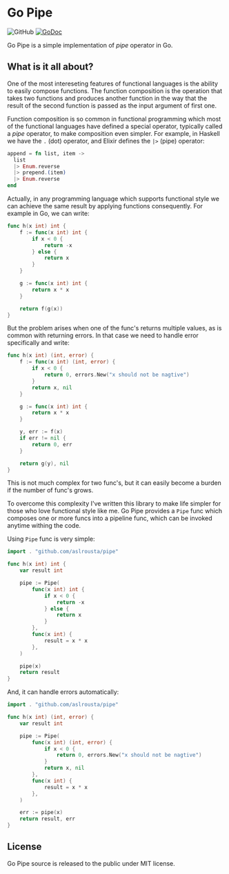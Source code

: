 # Go Pipe

![GitHub](https://img.shields.io/github/license/aslrousta/pipe)
[![GoDoc](https://godoc.org/github.com/aslrousta/pipe?status.svg)](https://godoc.org/github.com/aslrousta/pipe)

Go Pipe is a simple implementation of _pipe_ operator in Go.

## What is it all about?

One of the most intereseting features of functional languages is the ability to
easily compose functions. The function composition is the operation that takes
two functions and produces another function in the way that the result of the
second function is passed as the input argument of first one.

Function composition is so common in functional programming which most of the
functional languages have defined a special operator, typically called a _pipe_
operator, to make composition even simpler. For example, in Haskell we have the
`.` (dot) operator, and Elixir defines the `|>` (pipe) operator:

```elixir
append = fn list, item ->
  list
  |> Enum.reverse
  |> prepend.(item)
  |> Enum.reverse
end
```

Actually, in any programming language which supports functional style we can
achieve the same result by applying functions consequently. For example in Go,
we can write:

```go
func h(x int) int {
    f := func(x int) int {
        if x < 0 {
            return -x
        } else {
            return x
        }
    }

    g := func(x int) int {
        return x * x
    }

    return f(g(x))
}
```

But the problem arises when one of the func's returns multiple values, as is
common with returning errors. In that case we need to handle error specifically
and write:

```go
func h(x int) (int, error) {
    f := func(x int) (int, error) {
        if x < 0 {
            return 0, errors.New("x should not be nagtive")
        }
        return x, nil
    }

    g := func(x int) int {
        return x * x
    }

    y, err := f(x)
    if err != nil {
        return 0, err
    }

    return g(y), nil
}
```

This is not much complex for two func's, but it can easily become a burden if
the number of func's grows.

To overcome this complexity I've written this library to make life simpler for
those who love functional style like me. Go Pipe provides a `Pipe` func which
composes one or more funcs into a pipeline func, which can be invoked anytime
withing the code.

Using `Pipe` func is very simple:

```go
import . "github.com/aslrousta/pipe"

func h(x int) int {
    var result int

    pipe := Pipe(
        func(x int) int {
            if x < 0 {
                return -x
            } else {
                return x
            }
        },
        func(x int) {
            result = x * x
        },
    )

    pipe(x)
    return result
}
```

And, it can handle errors automatically:

```go
import . "github.com/aslrousta/pipe"

func h(x int) (int, error) {
    var result int

    pipe := Pipe(
        func(x int) (int, error) {
            if x < 0 {
                return 0, errors.New("x should not be nagtive")
            }
            return x, nil
        },
        func(x int) {
            result = x * x
        },
    )

    err := pipe(x)
    return result, err
}
```

## License

Go Pipe source is released to the public under MIT license.
